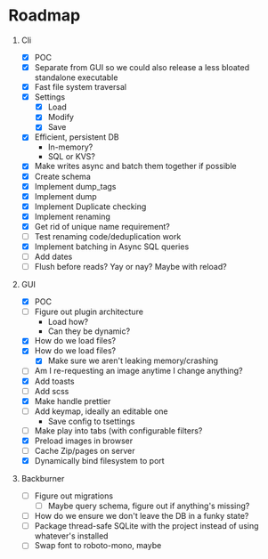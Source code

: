 # Roadmap

1. Cli

    - [x] POC
    - [x] Separate from GUI so we could also release a less bloated standalone executable
    - [x] Fast file system traversal
    - [x] Settings
        - [x] Load
        - [x] Modify
        - [x] Save
    - [x] Efficient, persistent DB
        - In-memory?
        - SQL or KVS?
    - [x] Make writes async and batch them together if possible
    - [x] Create schema
    - [x] Implement dump_tags
    - [x] Implement dump
    - [x] Implement Duplicate checking
    - [x] Implement renaming
    - [x] Get rid of unique name requirement?
    - [ ] Test renaming code/deduplication work
    - [x] Implement batching in Async SQL queries
    - [ ] Add dates
    - [ ] Flush before reads? Yay or nay? Maybe with reload?

2. GUI

    - [x] POC
    - [ ] Figure out plugin architecture
        - Load how?
        - Can they be dynamic?
    - [x] How do we load files?
    - [x] How do we load files?
        - [x] Make sure we aren't leaking memory/crashing
    - [ ] Am I re-requesting an image anytime I change anything?
    - [x] Add toasts
    - [ ] Add scss
    - [x] Make handle prettier
    - [ ] Add keymap, ideally an editable one
        - Save config to tsettings
    - [ ] Make play into tabs (with configurable filters?
    - [x] Preload images in browser
    - [ ] Cache Zip/pages on server
    - [x] Dynamically bind filesystem to port

3. Backburner
    - [ ] Figure out migrations
        - [ ] Maybe query schema, figure out if anything's missing?
    - [ ] How do we ensure we don't leave the DB in a funky state?
    - [ ] Package thread-safe SQLite with the project instead of using whatever's installed
    - [ ] Swap font to roboto-mono, maybe
